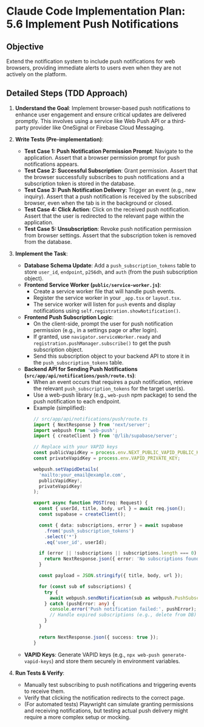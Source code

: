 # Claude Code Implementation Plan: 5.6 Implement Push Notifications

## Objective
Extend the notification system to include push notifications for web browsers, providing immediate alerts to users even when they are not actively on the platform.

## Detailed Steps (TDD Approach)

1.  **Understand the Goal**: Implement browser-based push notifications to enhance user engagement and ensure critical updates are delivered promptly. This involves using a service like Web Push API or a third-party provider like OneSignal or Firebase Cloud Messaging.

2.  **Write Tests (Pre-implementation)**:
    *   **Test Case 1: Push Notification Permission Prompt**: Navigate to the application. Assert that a browser permission prompt for push notifications appears.
    *   **Test Case 2: Successful Subscription**: Grant permission. Assert that the browser successfully subscribes to push notifications and a subscription token is stored in the database.
    *   **Test Case 3: Push Notification Delivery**: Trigger an event (e.g., new inquiry). Assert that a push notification is received by the subscribed browser, even when the tab is in the background or closed.
    *   **Test Case 4: Click Action**: Click on the received push notification. Assert that the user is redirected to the relevant page within the application.
    *   **Test Case 5: Unsubscription**: Revoke push notification permission from browser settings. Assert that the subscription token is removed from the database.

3.  **Implement the Task**: 
    *   **Database Schema Update**: Add a `push_subscription_tokens` table to store `user_id`, `endpoint`, `p256dh`, and `auth` (from the push subscription object).
    *   **Frontend Service Worker (`public/service-worker.js`)**: 
        *   Create a service worker file that will handle push events.
        *   Register the service worker in your `_app.tsx` or `layout.tsx`.
        *   The service worker will listen for `push` events and display notifications using `self.registration.showNotification()`.
    *   **Frontend Push Subscription Logic**: 
        *   On the client-side, prompt the user for push notification permission (e.g., in a settings page or after login).
        *   If granted, use `navigator.serviceWorker.ready` and `registration.pushManager.subscribe()` to get the push subscription object.
        *   Send this subscription object to your backend API to store it in the `push_subscription_tokens` table.
    *   **Backend API for Sending Push Notifications (`src/app/api/notifications/push/route.ts`)**:
        *   When an event occurs that requires a push notification, retrieve the relevant `push_subscription_tokens` for the target user(s).
        *   Use a web-push library (e.g., `web-push` npm package) to send the push notification to each endpoint.
        *   Example (simplified):
            ```typescript
            // src/app/api/notifications/push/route.ts
            import { NextResponse } from 'next/server';
            import webpush from 'web-push';
            import { createClient } from '@/lib/supabase/server';

            // Replace with your VAPID keys
            const publicVapidKey = process.env.NEXT_PUBLIC_VAPID_PUBLIC_KEY;
            const privateVapidKey = process.env.VAPID_PRIVATE_KEY;

            webpush.setVapidDetails(
              'mailto:your_email@example.com',
              publicVapidKey!,
              privateVapidKey!
            );

            export async function POST(req: Request) {
              const { userId, title, body, url } = await req.json();
              const supabase = createClient();

              const { data: subscriptions, error } = await supabase
                .from('push_subscription_tokens')
                .select('*')
                .eq('user_id', userId);

              if (error || !subscriptions || subscriptions.length === 0) {
                return NextResponse.json({ error: 'No subscriptions found' }, { status: 404 });
              }

              const payload = JSON.stringify({ title, body, url });

              for (const sub of subscriptions) {
                try {
                  await webpush.sendNotification(sub as webpush.PushSubscription, payload);
                } catch (pushError: any) {
                  console.error('Push notification failed:', pushError);
                  // Handle expired subscriptions (e.g., delete from DB)
                }
              }

              return NextResponse.json({ success: true });
            }
            ```
    *   **VAPID Keys**: Generate VAPID keys (e.g., `npx web-push generate-vapid-keys`) and store them securely in environment variables.

4.  **Run Tests & Verify**: 
    *   Manually test subscribing to push notifications and triggering events to receive them.
    *   Verify that clicking the notification redirects to the correct page.
    *   (For automated tests) Playwright can simulate granting permissions and receiving notifications, but testing actual push delivery might require a more complex setup or mocking.


